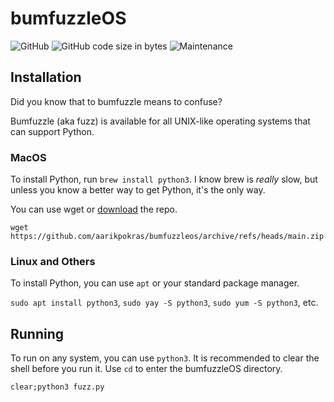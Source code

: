# bumfuzzleOS
![GitHub](https://img.shields.io/github/license/aarikpokras/bumfuzzleOS) ![GitHub code size in bytes](https://img.shields.io/github/languages/code-size/aarikpokras/bumfuzzleOS) ![Maintenance](https://img.shields.io/maintenance/yes/2022)
## Installation
Did you know that to bumfuzzle means to confuse?

Bumfuzzle (aka fuzz) is available for all UNIX-like operating systems that can support Python.
### MacOS
To install Python, run `brew install python3`. I know brew is *really* slow, but unless you know a better way to get Python, it's the only way.

You can use wget or <a href = "https://github.com/aarikpokras/bumfuzzleos/archive/refs/heads/main.zip">download</a> the repo.

`wget https://github.com/aarikpokras/bumfuzzleos/archive/refs/heads/main.zip`
### Linux and Others
To install Python, you can use `apt` or your standard package manager.

`sudo apt install python3`, `sudo yay -S python3`, `sudo yum -S python3`, etc.
## Running
To run on any system, you can use `python3`. It is recommended to clear the shell before you run it. Use `cd` to enter the bumfuzzleOS directory.

`clear;python3 fuzz.py`
